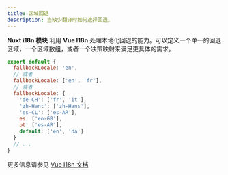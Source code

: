```yaml
---
title: 区域回退
description: 当缺少翻译时如何选择回退。
---
```


**Nuxt i18n 模块** 利用 **Vue I18n** 处理本地化回退的能力。可以定义一个单一的回退区域，一个区域数组，或者一个决策映射来满足更具体的需求。

```js [i18n.config.ts]
export default {
  fallbackLocale: 'en',
  // 或者
  fallbackLocale: ['en', 'fr'],
  // 或者
  fallbackLocale: {
    'de-CH': ['fr', 'it'],
    'zh-Hant': ['zh-Hans'],
    'es-CL': ['es-AR'],
    es: ['en-GB'],
    pt: ['es-AR'],
    default: ['en', 'da']
  }
  // ...
}
```

更多信息请参见 [Vue I18n 文档](https://vue-i18n.intlify.dev/guide/essentials/fallback.html)